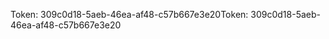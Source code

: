 <span data-ttu-id="01e94-101">Token: 309c0d18-5aeb-46ea-af48-c57b667e3e20</span><span class="sxs-lookup"><span data-stu-id="01e94-101">Token: 309c0d18-5aeb-46ea-af48-c57b667e3e20</span></span>